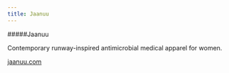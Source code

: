 ```yaml
---
title: Jaanuu
---
```


#####Jaanuu

Contemporary runway-inspired antimicrobial medical apparel for women.  

[jaanuu.com](https://www.jaanuu.com/)